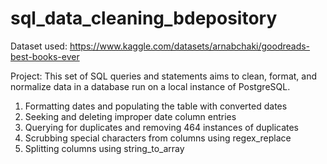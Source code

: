 # sql_data_cleaning_bdepository

Dataset used: https://www.kaggle.com/datasets/arnabchaki/goodreads-best-books-ever

Project:
This set of SQL queries and statements aims to clean, format, and normalize data in a database run on a local instance of PostgreSQL.

1. Formatting dates and populating the table with converted dates
2. Seeking and deleting improper date column entries
3. Querying for duplicates and removing 464 instances of duplicates
4. Scrubbing special characters from columns using regex_replace
5. Splitting columns using string_to_array

